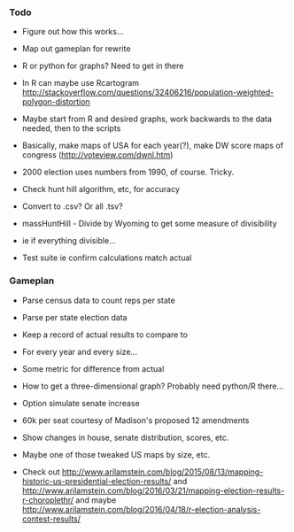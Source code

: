 ### Todo
- Figure out how this works...
- Map out gameplan for rewrite
- R or python for graphs?  Need to get in there
- In R can maybe use Rcartogram http://stackoverflow.com/questions/32406216/population-weighted-polygon-distortion
- Maybe start from R and desired graphs, work backwards to the data needed, then to the scripts
- Basically, make maps of USA for each year(?), make DW score maps of congress (http://voteview.com/dwnl.htm)

- 2000 election uses numbers from 1990, of course.  Tricky.

- Check hunt hill algorithm, etc, for accuracy
- Convert to .csv?  Or all .tsv?
- massHuntHill - Divide by Wyoming to get some measure of divisibility
- ie if everything divisible...
- Test suite ie confirm calculations match actual

### Gameplan
- Parse census data to count reps per state
- Parse per state election data
- Keep a record of actual results to compare to
- For every year and every size...
- Some metric for difference from actual
- How to get a three-dimensional graph?  Probably need python/R there...
- Option simulate senate increase
- 60k per seat courtesy of Madison's proposed 12 amendments
- Show changes in house, senate distribution, scores, etc.
- Maybe one of those tweaked US maps by size, etc.

- Check out http://www.arilamstein.com/blog/2015/08/13/mapping-historic-us-presidential-election-results/ and http://www.arilamstein.com/blog/2016/03/21/mapping-election-results-r-choroplethr/ and maybe http://www.arilamstein.com/blog/2016/04/18/r-election-analysis-contest-results/
